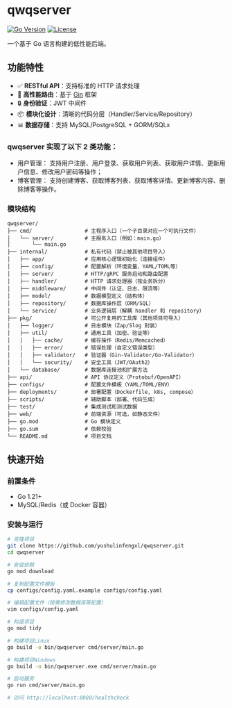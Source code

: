 # qwqserver

[![Go Version](https://img.shields.io/github/go-mod/go-version/yourname/qwqserver)](https://github.com/yushulinfengxl/qwq-server)
[![License](https://img.shields.io/badge/license-MIT-blue.svg)](LICENSE)

一个基于 Go 语言构建的低性能后端。

## 功能特性

- ✅ **RESTful API**：支持标准的 HTTP 请求处理
- 🚀 **高性能路由**：基于 [Gin](https://github.com/gin-gonic/gin) 框架
- 🔒 **身份验证**：JWT 中间件
- 📦 **模块化设计**：清晰的代码分层（Handler/Service/Repository）
- 📊 **数据存储**：支持 MySQL/PostgreSQL + GORM/SQLx

### qwqserver 实现了以下 2 类功能：

- 用户管理： 支持用户注册、用户登录、获取用户列表、获取用户详情、更新用户信息、修改用户密码等操作；
- 博客管理： 支持创建博客、获取博客列表、获取博客详情、更新博客内容、删除博客等操作。

### 模块结构

```
qwqserver/
├── cmd/                 # 主程序入口（一个子目录对应一个可执行文件）
│   └── server/          # 主服务入口（例如：main.go）
│       └── main.go
├── internal/            # 私有代码（禁止被其他项目导入）
│   ├── app/             # 应用核心逻辑初始化（连接组件）
│   ├── config/          # 配置解析（环境变量、YAML/TOML等）
│   ├── server/          # HTTP/gRPC 服务启动和路由配置
│   ├── handler/         # HTTP 请求处理器（按业务拆分）
│   ├── middleware/      # 中间件（认证、日志、限流等）
│   ├── model/           # 数据模型定义（结构体）
│   ├── repository/      # 数据库操作层（ORM/SQL）
│   └── service/         # 业务逻辑层（解耦 handler 和 repository）
├── pkg/                 # 可公开复用的工具库（其他项目可导入）
│   ├── logger/          # 日志模块（Zap/Slog 封装）
│   ├── util/            # 通用工具（加密、验证等）
│   │   ├── cache/       # 缓存操作（Redis/Memcached）
│   │   ├── error/       # 错误处理（自定义错误类型）
│   │   ├── validator/   # 验证器（Gin-Validator/Go-Validator）
│   │   └── security/    # 安全工具（JWT/OAuth2）
│   └── database/        # 数据库连接池和扩展方法
├── api/                 # API 协议定义（Protobuf/OpenAPI）
├── configs/             # 配置文件模板（YAML/TOML/ENV）
├── deployments/         # 部署配置（Dockerfile, k8s, compose）
├── scripts/             # 辅助脚本（部署、代码生成）
├── test/                # 集成测试和测试数据
├── web/                 # 前端资源（可选，如静态文件）
├── go.mod               # Go 模块定义
├── go.sum               # 依赖校验
└── README.md            # 项目文档
```

## 快速开始

### 前置条件

- Go 1.21+
- MySQL/Redis（或 Docker 容器）

### 安装与运行

```bash
# 克隆项目
git clone https://github.com/yushulinfengxl/qwqserver.git
cd qwqserver

# 安装依赖
go mod download

# 复制配置文件模板
cp configs/config.yaml.example configs/config.yaml

# 编辑配置文件（按需修改数据库等配置）
vim configs/config.yaml

# 构造项目
go mod tidy

# 构建项目Linux
go build -o bin/qwqserver cmd/server/main.go

# 构建项目Windows
go build -o bin/qwqserver.exe cmd/server/main.go

# 启动服务
go run cmd/server/main.go

# 访问 http://localhost:8080/healthcheck